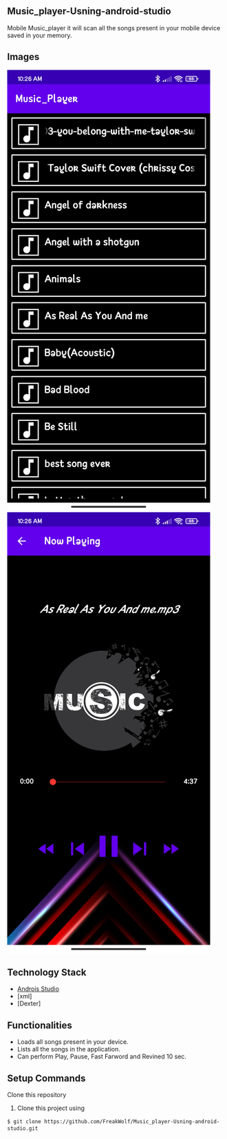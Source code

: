 ## Music_player-Usning-android-studio

Mobile Music_player it will scan all the songs present in your mobile device saved in your memory.


## Images

<img src="/Images/SongPlayList.jpg" style="width:300; height:700">
<img src="/Images/play.jpg" style="width:300; height:700">

## Technology Stack

* [Androis Studio](https://developer.android.com/)
* [xml]
* [Dexter]


## Functionalities


* Loads all songs present in your device.
* Lists all the songs in the application.
* Can perform Play, Pause, Fast Farword and Revined 10 sec.



## Setup Commands

Clone this repository

1. Clone this project using
````
$ git clone https://github.com/FreakWolf/Music_player-Usning-android-studio.git
````

